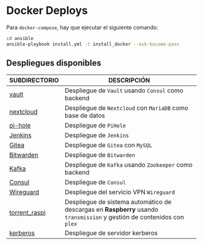 # Docker Deploys

Para `docker-compose`, hay que ejecutar el siguiente comando:

```bash
cd ansible
ansible-playbook install.yml -t install_docker --ask-bacome-pass
```

## Despliegues disponibles

| **SUBDIRECTORIO** | **DESCRIPCIÓN** |
|-------------------|-----------------|
| [vault](vault/) | Despliegue de `Vault` usando `Consul` como backend |
| [nextcloud](nextcloud/) | Despliegue de `Nextcloud` con `MariaDB` como base de datos |
| [pi-hole](pihole/) | Despliegue de `PiHole` |
| [Jenkins](jenkins/) | Despliegue de `Jenkins` |
| [Gitea](gitea/) | Despliegue de `Gitea` con `MySQL` |
| [Bitwarden](bitwarden/) | Despliegue de `Bitwarden` |
| [Kafka](kafka/) | Despliegue de `Kafka` usando `Zookeeper` como backend |
| [Consul](consul/) | Despliegue de `Consul` |
| [Wireguard](wireguard/) | Despliegue del servicio VPN `Wireguard` |
| [torrent_raspi](torrent_raspi/) | Despliegue de sistema automático de descargas en **Raspberry** usando `transmission` y gestión de contenidos con `plex` |
| [kerberos](kerberos/) | Despliegue de servidor kerberos |
